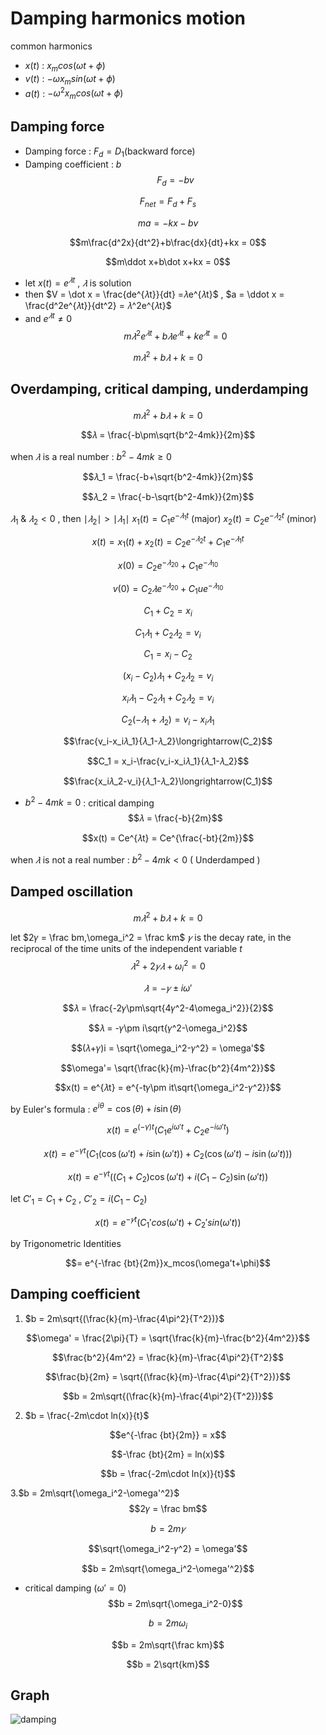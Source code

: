 # Damping harmonics motion

common harmonics

* $x(t)$ : $x_mcos(\omega t+\phi)$
* $v(t)$ : $-\omega x_msin(\omega t+\phi)$
* $a(t)$ : $-\omega^2x_mcos(\omega t+\phi)$

## Damping force

* Damping force : $F_d = D_1(\text{backward force})$
* Damping coefficient : $b$
$$F_d = -bv$$

$$F_{net} = F_d+F_s$$

$$ma = -kx-bv$$

$$m\frac{d^2x}{dt^2}+b\frac{dx}{dt}+kx = 0$$

$$m\ddot x+b\dot x+kx = 0$$

* let $x(t) = e^{𝜆t}$ , $𝜆$ is solution
* then $V = \dot x = \frac{de^{𝜆t}}{dt} =𝜆e^{𝜆t}$ , $a = \ddot x = \frac{d^2e^{𝜆t}}{dt^2} = 𝜆^2e^{𝜆t}$
* and $e^{𝜆t} \not= 0$
$$m𝜆^2e^{𝜆t}+b𝜆e^{𝜆t}+ke^{𝜆t} = 0$$

$$m𝜆^2+b𝜆+k = 0$$

## Overdamping, critical damping, underdamping

$$m𝜆^2+b𝜆+k = 0$$

$$𝜆 = \frac{-b\pm\sqrt{b^2-4mk}}{2m}$$

when $𝜆$ is a real number : $b^2-4mk\ge 0$

$$𝜆_1 = \frac{-b+\sqrt{b^2-4mk}}{2m}$$

$$𝜆_2 = \frac{-b-\sqrt{b^2-4mk}}{2m}$$

$𝜆_1$ & $𝜆_2 < 0$ , then $\mid 𝜆_2\mid>\mid 𝜆_1\mid$
$x_1(t) = C_1e^{-𝜆_1t}$ (major)
$x_2(t) = C_2e^{-𝜆_2t}$ (minor)

$$x(t) = x_1(t)+x_2(t) = C_2e^{-𝜆_2t}+C_1e^{-𝜆_1t}$$

$$x(0) = C_2e^{-𝜆_20}+C_1e^{-𝜆_10}$$

$$v(0) = C_2𝜆e^{-𝜆_20}+C_1ue^{-𝜆_10}$$

$$C_1+C_2 = x_i$$

$$C_1𝜆_1+C_2𝜆_2 = v_i$$

$$C_1 = x_i-C_2$$

$$(x_i-C_2)𝜆_1+C_2𝜆_2 = v_i$$

$$x_i𝜆_1-C_2𝜆_1+C_2𝜆_2 = v_i$$

$$C_2(-𝜆_1+𝜆_2) = v_i-x_i𝜆_1$$

$$\frac{v_i-x_i𝜆_1}{𝜆_1-𝜆_2}\longrightarrow(C_2)$$

$$C_1 = x_i-\frac{v_i-x_i𝜆_1}{𝜆_1-𝜆_2}$$

$$\frac{x_i𝜆_2-v_i}{𝜆_1-𝜆_2}\longrightarrow(C_1)$$

* $b^2-4mk = 0$ : critical damping
$$𝜆 = \frac{-b}{2m}$$

$$x(t) = Ce^{𝜆t} = Ce^{\frac{-bt}{2m}}$$

when $𝜆$ is not a real number : $b^2-4mk < 0$ ( Underdamped )

## Damped oscillation

$$m𝜆^2+b𝜆+k = 0$$

let $2𝛾 = \frac bm,\omega_i^2 = \frac km$
$𝛾$ is the decay rate, in the reciprocal of the time units of the independent variable $t$
$$𝜆^2+2𝛾𝜆+\omega_i^2 = 0$$

$$𝜆 = -𝛾\pm i\omega'$$

$$𝜆 = \frac{-2𝛾\pm\sqrt{4𝛾^2-4\omega_i^2}}{2}$$

$$𝜆 = -𝛾\pm i\sqrt{𝛾^2-\omega_i^2}$$

$$(𝜆+𝛾)i = \sqrt{\omega_i^2-𝛾^2} = \omega'$$

$$\omega'= \sqrt{\frac{k}{m}-\frac{b^2}{4m^2}}$$

$$x(t) = e^{𝜆t} = e^{-t𝛾\pm it\sqrt{\omega_i^2-𝛾^2}}$$

by Euler's formula : $e^{i\theta} = \cos(\theta)+i\sin(\theta)$

$$ x(t) = e^{(-\gamma)t} \left( C_1 e^{i\omega' t} + C_2 e^{-i\omega' t} \right) $$

$$ x(t) = e^{-\gamma t} \left( C_1 (\cos(\omega' t) + i \sin(\omega' t)) + C_2 (\cos(\omega' t) - i \sin(\omega' t)) \right) $$

$$ x(t) = e^{-\gamma t} \left( (C_1 + C_2) \cos(\omega' t) + i (C_1 - C_2) \sin(\omega' t) \right) $$

let $C'_1 = C_1 + C_2$ , $C'_2 = i (C_1 - C_2)$

$$x(t) = e^{-𝛾t}(C_1'cos(\omega't)+C_2'sin(\omega't))$$

by Trigonometric Identities

$$= e^{-\frac {bt}{2m}}x_mcos(\omega't+\phi)$$

## Damping coefficient

1. $b = 2m\sqrt{(\frac{k}{m}-\frac{4\pi^2}{T^2})}$

$$\omega' = \frac{2\pi}{T} = \sqrt{\frac{k}{m}-\frac{b^2}{4m^2}}$$

$$\frac{b^2}{4m^2} = \frac{k}{m}-\frac{4\pi^2}{T^2}$$

$$\frac{b}{2m} = \sqrt{(\frac{k}{m}-\frac{4\pi^2}{T^2})}$$

$$b = 2m\sqrt{(\frac{k}{m}-\frac{4\pi^2}{T^2})}$$

2. $b = \frac{-2m\cdot ln(x)}{t}$

$$e^{-\frac {bt}{2m}} = x$$

$$-\frac {bt}{2m} = ln(x)$$

$$b = \frac{-2m\cdot ln(x)}{t}$$

3.$b = 2m\sqrt{\omega_i^2-\omega'^2}$
$$2𝛾 = \frac bm$$

$$b = 2m𝛾$$

$$\sqrt{\omega_i^2-𝛾^2} = \omega'$$

$$b = 2m\sqrt{\omega_i^2-\omega'^2}$$

* critical damping ($\omega' = 0$)
$$b = 2m\sqrt{\omega_i^2-0}$$

$$b = 2m\omega_i$$

$$b = 2m\sqrt{\frac km}$$

$$b = 2\sqrt{km}$$

## Graph

![damping](https://hackmd.io/_uploads/SkpZZ00S1l.png)
